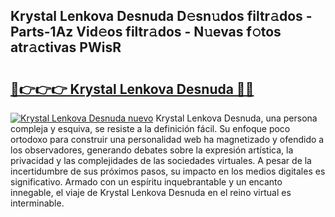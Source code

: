 ## Krystal Lenkova Desnuda D𝚎sn𝚞dos filtr𝚊dos - Parts-1Az Vid𝚎os filtr𝚊dos - N𝚞evas f𝚘tos atr𝚊ctivas PWisR

# <h2><a href="http://mb1ubi.tromn.icu/?c=Krystal+Lenkova+Desnuda">🔗👉👉👉 Krystal Lenkova Desnuda 🔗🔗</a></h2>

[![Krystal Lenkova Desnuda nuevo](https://i.imgur.com/pEAQMta.gif)](http://mb1ubi.tromn.icu/?c=Krystal+Lenkova+Desnuda)
Krystal Lenkova Desnuda, una persona compleja y esquiva, se resiste a la definición fácil. Su enfoque poco ortodoxo para construir una personalidad web ha magnetizado y ofendido a los observadores, generando debates sobre la expresión artística, la privacidad y las complejidades de las sociedades virtuales. A pesar de la incertidumbre de sus próximos pasos, su impacto en los medios digitales es significativo. Armado con un espíritu inquebrantable y un encanto innegable, el viaje de Krystal Lenkova Desnuda en el reino virtual es interminable.
